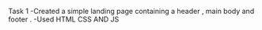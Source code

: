 Task 1
-Created a simple landing page containing a header , main body and footer .
-Used HTML CSS AND JS 
